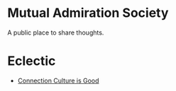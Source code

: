 # Mutual Admiration Society

A public place to share thoughts.

# Eclectic

- [Connection Culture is Good](https://www.smartbrief.com/original/2019/05/americas-loneliness-epidemic-hidden-systemic-risk-organizations)
